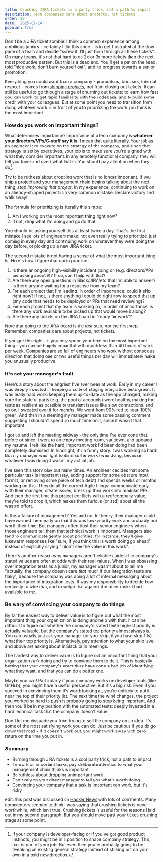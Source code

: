 ```yaml
---
title: Crushing JIRA tickets is a party trick, not a path to impact
description: Tech companies care about projects, not tickets
order: 29
date: '2025-01-14'
popular: true
---
```


Don't be a JIRA ticket zombie! I think a common experience among ambitious juniors - certainly I did this once - is to get frustrated at the slow pace of a team and decide "screw it, I'll just burn through all these tickets". On many teams, it's not that hard to do 2x or 3x more tickets than the next most productive person. But this is a dead end. You'll get a pat on the head, told "nice work, don't burn yourself out", and no progress towards a senior promotion.

Everything you could want from a company - promotions, bonuses, internal respect - comes from [shipping _projects_](/how-to-ship), not from closing out tickets. It can still be useful to go through a stage of churning out tickets: to learn how fast you can work, to get rapid familiarity with the codebase, and to build some credit with your colleagues. But at some point you need to transition from doing whatever work is in front of you to prioritizing the work you think is the most important.

### How do you work on important things?

What determines importance? Importance at a tech company is **whatever your directors/VPs/C-staff say it is**. I mean that quite literally. Your job as an engineer is to execute on the strategy of the company, and since that strategy is set by executives, your job is to make sure you're aligned with what they consider important. In any remotely functional company, they will tell you (over and over) what that is. You should pay attention when they do[^1].

Try to be ruthless about dropping work that is no longer important. If you ship a project and your management chain begins talking about the next thing, _stop improving that project_. In my experience, continuing to work on an already-shipped project is a very common mistake. Declare victory and walk away! 

The formula for prioritizing is literally this simple:

1. Am I working on the most important thing right now?
2. If not, drop what I'm doing and go do that

You should be asking yourself this at least twice a day. That's the first mistake I see lots of engineers make: not even really trying to prioritize, just coming in every day and continuing work on whatever they were doing the day before, or picking up a new JIRA ticket. 

The second mistake is not having a sense of what the most important thing is. Here's how I figure that out in practice:

1. Is there an ongoing high-visibility incident going on (e.g. directors/VPs are asking about it)? If so, can I help with that?
2. Are there any open questions in Slack/JIRA/etc that I'm able to answer? Is there anyone waiting for a response from my team?
3. For each project that I'm leading, in order of importance: could it ship right now? If not, is there anything I could do right now to speed that up (any code that needs to be deployed or PRs that need reviewing)?
4. For each project that my team is working on, in order of importance: is there any work available to be picked up that would move it along?
5. Are there any tickets on the JIRA board in "ready for work"?

Note that going to the JIRA board is the _last_ step, not the first step. Remember, companies care about projects, not tickets.

If you get this right - if you only spend your time on the most important thing - you can be hugely impactful with much less than 40 hours of work per week. Companies are so full of engineers who work without conscious direction that doing one or two useful things per day will immediately make you unusually productive.

### It's not your manager's fault

Here's a story about the angriest I've ever been at work. Early in my career I was deeply invested in keeping a suite of staging integration tests green. It was really hard work: keeping them up-to-date as the app changed, making sure the stateful parts (e.g. the pool of accounts) were healthy, making the tests as resilient as possible to transient issues like slow connections, and so on. I sweated over it for _months_. We went from 90% red to near-100% green. And then in a meeting my manager made some passing comment suggesting I shouldn't spend so much time on it, since it wasn't that important.

I got up and left the meeting midway - the only time I've ever done that, before or since. I went to an empty meeting room, sat down, and updated my resume. I felt like the hard, important work I'd been doing had been completely dismissed. In hindsight, it's a funny story. I was working so hard! But my manager was right to dismiss the work I was doing, because whatever I was doing it wasn't my actual job.

I've seen this story play out many times. An engineer decides that some particular task is important (say, adding support for some obscure input format, or removing some piece of tech debt) and spends weeks or months working on this. They do all the correct Agile things: communicate early with their manager, create issues, break up their work into modular PRs. And then the first time this project conflicts with a _real_ company value, they're told to drop it, which makes them furious (or sad) about all the wasted effort.

Is this a failure of management? Yes and no. In theory, their manager could have warned them early on that this was low-priority work and probably not worth their time. But managers often trust their senior engineers when those engineers tell them that technical work is important. Managers also tend to communicate gently about priorities: for instance, they'll give lukewarm responses like "sure, if you think this is worth doing go ahead" instead of explicitly saying "I don't see the value in this work".

There's another reason why managers aren't reliable guides: the company's stated values are often at odds with their real values. When I was obsessing over integration tests as a junior, my manager wasn't about to tell me "actually, the company doesn't care _that_ much if our integration tests are flaky", because the company was doing a lot of internal messaging about the importance of integration tests. It was my responsibility to decide how seriously to take that, and to weigh that against the other tasks I had available to me.

### Be wary of convincing your company to do things

By far the easiest way to deliver value is to figure out what the most important thing your organization is doing and help with that. It can be difficult to figure out whether the company's stated tenth highest priority is actually valuable, but the company's stated top priority almost always is. You can usually just ask your manager (or your skip, if you have skip 1:1s) what their top priority is. Alternatively, pay attention to what your skip level and above are asking about in Slack or in meetings.

The hardest way to deliver value is to figure out an important thing that your organization _isn't_ doing and try to convince them to do it. This is basically betting that your company's executives have done a bad job of identifying what they want, and that you can do a better one.

Maybe you can! Particularly if your company works on developer tools (like GitHub), you might have a useful perspective. But it's a big risk. Even if you succeed in convincing them it's worth looking at, you're unlikely to put it near the top of their priority list. The next time the wind changes, the project you worked so hard to push is probably going to stop being important. And then you'll be in my position with the automated tests: deeply invested in a hard technical task that the company doesn't value.

Don't let me dissuade you from trying to sell the company on an idea. It's some of the most satisfying work you can do. Just be cautious if you do go down that road - if it doesn't work out, you might work away with zero return on the time you put in.

### Summary

- Burning through JIRA tickets is a cool party trick, not a path to impact
- To work on important tasks, pay deliberate attention to what your management chain thinks is important
- Be ruthless about dropping unimportant work
- Don't rely on your direct manager to tell you what's worth doing
- Convincing your company that a task is important can work, but it's risky

edit: this post was discussed on [Hacker News](https://news.ycombinator.com/item?id=42818169) with lots of comments. Many commenters seemed to think I was saying that crushing tickets is never worthwhile, which isn't true. Crushing tickets is useful for the reasons I laid out in my second paragraph. But you should move past your ticket-crushing stage at some point.

 
[^1]: If your company is developer-facing or if you've got good product instincts, you might be in a position to shape company strategy. This, too, is part of your job. But even then you're probably going to be tweaking an existing general strategy instead of striking out on your own in a bold new direction.